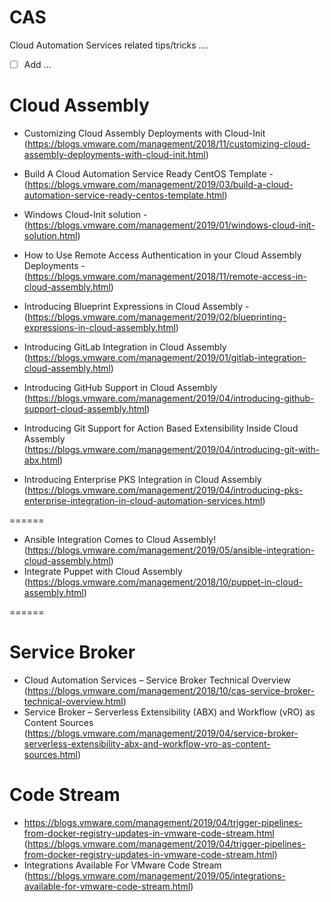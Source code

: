 # CAS
Cloud Automation Services related tips/tricks ....

- [ ] Add ...

# Cloud Assembly
- Customizing Cloud Assembly Deployments with Cloud-Init (https://blogs.vmware.com/management/2018/11/customizing-cloud-assembly-deployments-with-cloud-init.html)
- Build A Cloud Automation Service Ready CentOS Template - (https://blogs.vmware.com/management/2019/03/build-a-cloud-automation-service-ready-centos-template.html)
- Windows Cloud-Init solution - (https://blogs.vmware.com/management/2019/01/windows-cloud-init-solution.html)
- How to Use Remote Access Authentication in your Cloud Assembly Deployments - (https://blogs.vmware.com/management/2018/11/remote-access-in-cloud-assembly.html)
- Introducing Blueprint Expressions in Cloud Assembly - (https://blogs.vmware.com/management/2019/02/blueprinting-expressions-in-cloud-assembly.html)

- Introducing GitLab Integration in Cloud Assembly (https://blogs.vmware.com/management/2019/01/gitlab-integration-cloud-assembly.html)
- Introducing GitHub Support in Cloud Assembly (https://blogs.vmware.com/management/2019/04/introducing-github-support-cloud-assembly.html)
- Introducing Git Support for Action Based Extensibility Inside Cloud Assembly (https://blogs.vmware.com/management/2019/04/introducing-git-with-abx.html)

- Introducing Enterprise PKS Integration in Cloud Assembly (https://blogs.vmware.com/management/2019/04/introducing-pks-enterprise-integration-in-cloud-automation-services.html)

======

- Ansible Integration Comes to Cloud Assembly! (https://blogs.vmware.com/management/2019/05/ansible-integration-cloud-assembly.html)
- Integrate Puppet with Cloud Assembly (https://blogs.vmware.com/management/2018/10/puppet-in-cloud-assembly.html)

======

# Service Broker
- Cloud Automation Services – Service Broker Technical Overview (https://blogs.vmware.com/management/2018/10/cas-service-broker-technical-overview.html)
- Service Broker – Serverless Extensibility (ABX) and Workflow (vRO) as Content Sources (https://blogs.vmware.com/management/2019/04/service-broker-serverless-extensibility-abx-and-workflow-vro-as-content-sources.html)

# Code Stream
- https://blogs.vmware.com/management/2019/04/trigger-pipelines-from-docker-registry-updates-in-vmware-code-stream.html (https://blogs.vmware.com/management/2019/04/trigger-pipelines-from-docker-registry-updates-in-vmware-code-stream.html)
- Integrations Available For VMware Code Stream (https://blogs.vmware.com/management/2019/05/integrations-available-for-vmware-code-stream.html)


